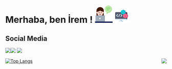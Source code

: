 

# Merhaba, ben İrem ! <img src="https://github.com/iremakalp/iremakalp/blob/main/counseling.png" width="55" height="55" > <img src="https://github.com/iremakalp/iremakalp/blob/main/coding.png" width="45" height="45" >

## Social Media

<a href="https://www.linkedin.com/in/iremakalp-1912074162"><img src="https://img.icons8.com/color/48/000000/linkedin-circled--v2.png" witdh="40" height="40"/></a><a href="https://twitter.com/sadiremy"><img src="https://img.icons8.com/color/48/000000/twitter-circled--v3.png" witdh="40" height="40"/></a> [![](https://img.shields.io/github/followers/cobanov?style=social)](https://www.github.com/iremakalp)

<img align='right' src="https://github-readme-stats.vercel.app/api?username=iremakalp&show_icons=true&theme=dracula">

[![Top Langs](https://github-readme-stats.vercel.app/api/top-langs/?username=iremakalp&layout=compact)](https://github.com/iremakalp/github-readme-stats)
